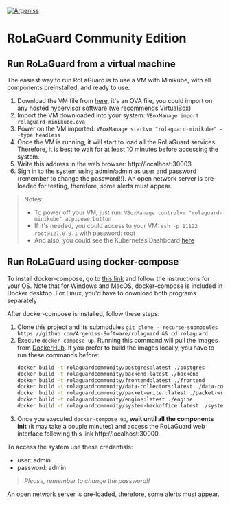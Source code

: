 [![Argeniss](https://media-exp1.licdn.com/dms/image/C4E0BAQECczwxIh_lPg/company-logo_200_200/0?e=1593043200&v=beta&t=6L_SOvjBESf5QRyxgCznlBMmo-gPkq-4f1bhtEmID7U)](https://argeniss.com/)

# RoLaGuard Community Edition

## Run RoLaGuard from a virtual machine

The easiest way to run RoLaGuard is to use a VM with Minikube, with all components preinstalled, and ready to use.
1. Download the VM file from [here](https://rolaguard-community.s3-us-west-2.amazonaws.com/ova/rolaguard-minikube_20200418.ova), it's an OVA file, you could import on any hosted hypervisor software (we recommends VirtualBox)
1. Import the VM downloaded into your system: `VBoxManage import rolaguard-minikube.ova`
1. Power on the VM imported: `VBoxManage startvm "rolaguard-minikube" --type headless`
1. Once the VM is running, it will start to load all the RoLaGuard services. Therefore, it is best to wait for at least 10 minutes before accessing the system.
1. Write this address in the web browser: http://localhost:30003
1. Sign in to the system using admin/admin as user and password (remember to change the password!!). An open network server is pre-loaded for testing, therefore, some alerts must appear. 

> Notes:
>* To power off your VM, just run: `VBoxManage controlvm "rolaguard-minikube" acpipowerbutton`
>* If it's needed, you could access to your VM: `ssh -p 11122 root@127.0.0.1` with password: root
>* And also, you could see the Kubernetes Dashboard [here](http://127.0.0.1:8001/api/v1/namespaces/kubernetes-dashboard/services/http:kubernetes-dashboard:/proxy/)
 
## Run RoLaGuard using docker-compose

To install docker-compose, go to [this link](https://docs.docker.com/compose/install/) and follow the instructions for your OS. Note that for Windows and MacOS, docker-compose is included in Docker desktop. For Linux, you'd have to download both programs separately

After docker-compose is installed, follow these steps:

1. Clone this project and its submodules `git clone --recurse-submodules https://github.com/Argeniss-Software/rolaguard && cd rolaguard` 
1. Execute `docker-compose up`. Running this command will pull the images from [DockerHub](https://hub.docker.com/search?q=rolaguard&type=image). If you prefer to build the images locally, you have to run these commands before:
    ``` bash
    docker build -t rolaguardcommunity/postgres:latest ./postgres
    docker build -t rolaguardcommunity/backend:latest ./backend
    docker build -t rolaguardcommunity/frontend:latest ./frontend
    docker build -t rolaguardcommunity/data-collectors:latest ./data-collectors
    docker build -t rolaguardcommunity/packet-writer:latest ./packet-writer
    docker build -t rolaguardcommunity/engine:latest ./engine
    docker build -t rolaguardcommunity/system-backoffice:latest ./system-backoffice
    ```
1. Once you executed `docker-compose up`, **wait until all the components init** (it may take a couple minutes) and access the RoLaGuard web interface following this link http://localhost:30000.

To access the system use these credentials:

* user: admin
* password: admin

> _Please, remember to change the password!!_

An open network server is pre-loaded, therefore, some alerts must appear.